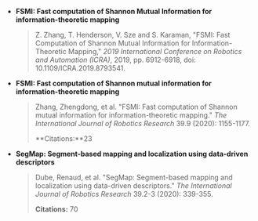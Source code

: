 - **FSMI: Fast computation of Shannon Mutual Information for information-theoretic mapping**

  > Z. Zhang, T. Henderson, V. Sze and S. Karaman, "FSMI: Fast Computation of Shannon Mutual Information for Information-Theoretic Mapping," *2019 International Conference on Robotics and Automation (ICRA)*, 2019, pp. 6912-6918, doi: 10.1109/ICRA.2019.8793541.
  
- **FSMI: Fast computation of Shannon mutual information for information-theoretic mapping**

  > Zhang, Zhengdong, et al. "FSMI: Fast computation of Shannon mutual information for information-theoretic mapping." *The International Journal of Robotics Research* 39.9 (2020): 1155-1177.
  >
  > **Citations:**23

- **SegMap: Segment-based mapping and localization using data-driven descriptors**

  > Dube, Renaud, et al. "SegMap: Segment-based mapping and localization using data-driven descriptors." *The International Journal of Robotics Research* 39.2-3 (2020): 339-355.
  >
  > **Citations:** 70